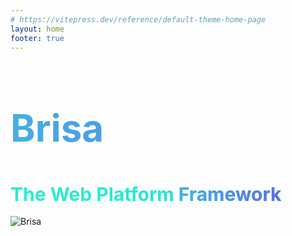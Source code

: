 ```yaml
---
# https://vitepress.dev/reference/default-theme-home-page
layout: home
footer: true
---
```


<script setup>
import Standards from '.vitepress/components/standards.vue'
import Showcase from '.vitepress/components/showcase.vue'
import CodeSections from '.vitepress/code-sections/index.md'
import TopSection from '.vitepress/code-sections/top-section.md'
</script>


<section class="home-top-section">
<div style="margin-top:50px">
<h1 style="
      font-size:3.75rem; 
      line-height: 1.25;
      font-weight: 700; 
      background-clip: text;
       background-image: linear-gradient(to right, rgb(69 177 228), rgb(96 108 226));
      color: rgba(0, 0, 0, 0);
    ">
      Brisa
    </h1>

   <p style="
      font-size:30px; 
      line-height: 36px;
      font-weight: 700;
      background-clip: text;
      margin: 0;
      background-image:linear-gradient(120deg, #2cebcf 30%, #2cc5e2);
      color: rgba(0, 0, 0, 0);
    ">
       The Web Platform <span style=" background-clip: text;
       background-image: linear-gradient(to right, rgb(69 177 228), rgb(96 108 226));
      color: rgba(0, 0, 0, 0);">Framework</span>
    </p>
<br />
<TopSection />
</div>
<div class="img-container">
<div class="image-bg"></div>
<img src="/assets/brisa.svg" alt="Brisa" class="VPImage image-src" />
</div>
</section>

<CodeSections />
<Standards />
<Showcase />

